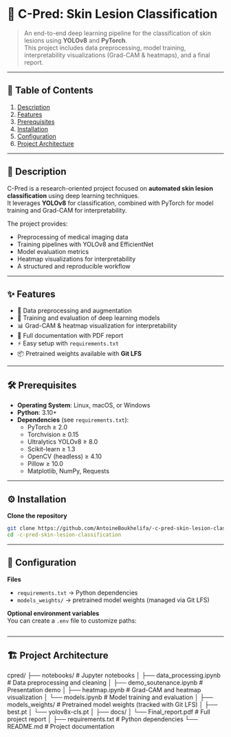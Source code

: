 # 🧬 C-Pred: Skin Lesion Classification

> An end-to-end deep learning pipeline for the classification of skin lesions using **YOLOv8** and **PyTorch**.  
This project includes data preprocessing, model training, interpretability visualizations (Grad-CAM & heatmaps), and a final report.

---

## 📑 Table of Contents

1. [Description](#-description)  
2. [Features](#-features)  
3. [Prerequisites](#-prerequisites)  
4. [Installation](#-installation)   
5. [Configuration](#-configuration)  
6. [Project Architecture](#-project-architecture)  
 

---

## 📖 Description

C-Pred is a research-oriented project focused on **automated skin lesion classification** using deep learning techniques.  
It leverages **YOLOv8** for classification, combined with PyTorch for model training and Grad-CAM for interpretability.  

The project provides:  
- Preprocessing of medical imaging data  
- Training pipelines with YOLOv8 and EfficientNet  
- Model evaluation metrics  
- Heatmap visualizations for interpretability  
- A structured and reproducible workflow  

---

## ✨ Features

- 🔬 Data preprocessing and augmentation  
- 🤖 Training and evaluation of deep learning models  
- 📊 Grad-CAM & heatmap visualization for interpretability  
- 📄 Full documentation with PDF report  
- ⚡ Easy setup with `requirements.txt`  
- 📦 Pretrained weights available with **Git LFS**  

---

## 🛠️ Prerequisites

- **Operating System**: Linux, macOS, or Windows  
- **Python**: 3.10+  
- **Dependencies** (see `requirements.txt`):  
  - PyTorch ≥ 2.0  
  - Torchvision ≥ 0.15  
  - Ultralytics YOLOv8 ≥ 8.0  
  - Scikit-learn ≥ 1.3  
  - OpenCV (headless) ≥ 4.10  
  - Pillow ≥ 10.0  
  - Matplotlib, NumPy, Requests  

---

## ⚙️ Installation

**Clone the repository**
```bash
git clone https://github.com/AntoineBoukhelifa/-c-pred-skin-lesion-classification.git
cd -c-pred-skin-lesion-classification
```

---

## 🔧 Configuration

**Files**
- `requirements.txt` → Python dependencies  
- `models_weights/` → pretrained model weights (managed via Git LFS)  

**Optional environment variables**  
You can create a `.env` file to customize paths:
```env
```
---

## 🏗️ Project Architecture

cpred/
├── notebooks/                  # Jupyter notebooks
│   ├── data_processing.ipynb   # Data preprocessing and cleaning
│   ├── demo_soutenance.ipynb   # Presentation demo
│   ├── heatmap.ipynb           # Grad-CAM and heatmap visualization
│   └── models.ipynb            # Model training and evaluation
│
├── models_weights/             # Pretrained model weights (tracked with Git LFS)
│   ├── best.pt
│   └── yolov8x-cls.pt
│
├── docs/
│   └── Final_report.pdf        # Full project report
│
├── requirements.txt            # Python dependencies
└── README.md                   # Project documentation


